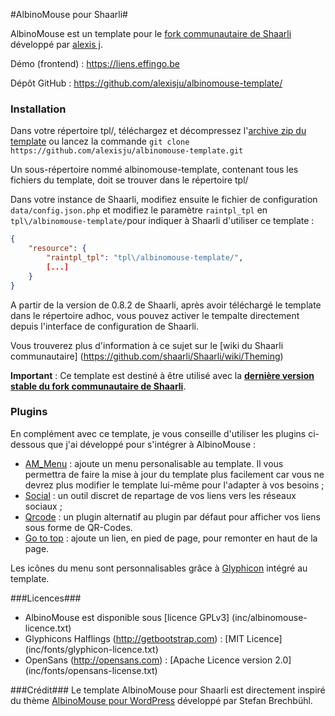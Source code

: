 #AlbinoMouse pour Shaarli#

AlbinoMouse est un template pour le [fork communautaire de Shaarli](https://github.com/shaarli/Shaarli) développé par [alexis j](https://liens.effingo.be).

Démo (frontend) : https://liens.effingo.be

Dépôt GitHub : https://github.com/alexisju/albinomouse-template/


### Installation ###

Dans votre répertoire tpl/, téléchargez et décompressez l'[archive zip du template](https://github.com/alexisju/albinomouse-template/archive/master.zip) ou lancez la commande `git clone https://github.com/alexisju/albinomouse-template.git`

Un sous-répertoire nommé albinomouse-template, contenant tous les fichiers du template, doit se trouver dans le répertoire tpl/

Dans votre instance de Shaarli, modifiez ensuite le fichier de configuration `data/config.json.php` et modifiez le paramètre `raintpl_tpl` en `tpl\/albinomouse-template/`pour indiquer à Shaarli d'utiliser ce template :


```json
{
    "resource": {
        "raintpl_tpl": "tpl\/albinomouse-template/",
        [...]
    }
}
```

A partir de la version de 0.8.2 de Shaarli, après avoir téléchargé le template dans le répertoire adhoc, vous pouvez activer le tempalte directement depuis l'interface de configuration de Shaarli.

Vous trouverez plus d'information à ce sujet sur le [wiki du Shaarli communautaire] (https://github.com/shaarli/Shaarli/wiki/Theming)

**Important** : Ce template est destiné à être utilisé avec la **[dernière version stable du fork communautaire de Shaarli](https://github.com/shaarli/Shaarli/releases)**.

### Plugins ###

En complément avec ce template, je vous conseille d'utiliser les plugins ci-dessous que j'ai développé pour s'intégrer à AlbinoMouse :
 - [AM_Menu](https://github.com/alexisju/am_menu) : ajoute un menu personalisable au template. Il vous permettra de faire la mise à jour du template plus facilement car vous ne devrez plus modifier le template lui-même pour l'adapter à vos besoins ;
 - [Social](https://github.com/alexisju/social) : un outil discret de repartage de vos liens vers les réseaux sociaux ;
 - [Qrcode](https://github.com/alexisju/am_qrcode) : un plugin alternatif au plugin par défaut pour afficher vos liens sous forme de QR-Codes.
 - [Go to top](https://github.com/alexisju/gototop) : ajoute un lien, en pied de page, pour remonter en haut de la page.

Les icônes du menu sont personnalisables grâce à [Glyphicon](http://getbootstrap.com/components/#glyphicons) intégré au template.

###Licences###

  - AlbinoMouse est disponible sous [licence GPLv3] (inc/albinomouse-licence.txt)
  - Glyphicons Halflings (http://getbootstrap.com) : [MIT Licence] (inc/fonts/glyphicon-licence.txt)
  - OpenSans (http://opensans.com) : [Apache Licence version 2.0] (inc/fonts/opensans-license.txt)

###Crédit###
Le template AlbinoMouse pour Shaarli est directement inspiré du thème [AlbinoMouse pour WordPress](https://wpzoo.ch/en/themes/albinomouse/) développé par Stefan Brechbühl.
